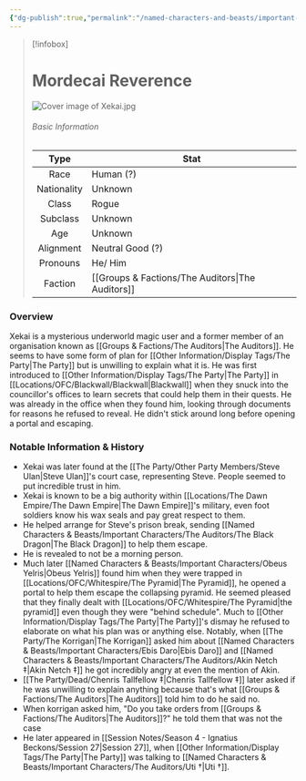 ```yaml
---
{"dg-publish":true,"permalink":"/named-characters-and-beasts/important-characters/the-auditors/xekai/","tags":["NPC","Important"],"updated":"2025-03-01T21:16:10.481+00:00"}
---
```


> [!infobox]
> # Mordecai Reverence
> ![Cover image of Xekai.jpg](/img/user/Admin/Attachments/Cover%20image%20of%20Xekai.jpg)
> ###### Basic Information
> 
>  Type | Stat |
> :----: | --- |
>  Race | Human (?) |
>  Nationality | Unknown |
>  Class | Rogue |
>  Subclass | Unknown |
>  Age | Unknown |
>  Alignment | Neutral Good (?) |
>  Pronouns | He/ Him |
>  Faction | [[Groups & Factions/The Auditors\|The Auditors]] |


### Overview
Xekai is a mysterious underworld magic user and a former member of an organisation known as [[Groups & Factions/The Auditors\|The Auditors]]. He seems to have some form of plan for [[Other Information/Display Tags/The Party\|The Party]] but is unwilling to explain what it is. He was first introduced to [[Other Information/Display Tags/The Party\|The Party]] in [[Locations/OFC/Blackwall/Blackwall\|Blackwall]] when they snuck into the councillor's offices to learn secrets that could help them in their quests. He was already in the office when they found him, looking through documents for reasons he refused to reveal. He didn't stick around long before opening a portal and escaping. 

### Notable Information & History  
- Xekai was later found at the [[The Party/Other Party Members/Steve Ulan\|Steve Ulan]]'s court case, representing Steve. People seemed to put incredible trust in him. 
- Xekai is known to be a big authority within [[Locations/The Dawn Empire/The Dawn Empire\|The Dawn Empire]]'s military, even foot soldiers know his wax seals and pay great respect to them. 
- He helped arrange for Steve's prison break, sending [[Named Characters & Beasts/Important Characters/The Auditors/The Black Dragon\|The Black Dragon]] to help them escape. 
- He is revealed to not be a morning person.
- Much later [[Named Characters & Beasts/Important Characters/Obeus Yelris\|Obeus Yelris]] found him when they were trapped in [[Locations/OFC/Whitespire/The Pyramid\|The Pyramid]], he opened a portal to help them escape the collapsing pyramid. He seemed pleased that they finally dealt with [[Locations/OFC/Whitespire/The Pyramid\|the pyramid]] even though they were "behind schedule". Much to [[Other Information/Display Tags/The Party\|The Party]]'s dismay he refused to elaborate on what his plan was or anything else. Notably, when [[The Party/The Korrigan\|The Korrigan]] asked him about [[Named Characters & Beasts/Important Characters/Ebis Daro\|Ebis Daro]] and [[Named Characters & Beasts/Important Characters/The Auditors/Akin Netch ‡\|Akin Netch ‡]] he got incredibly angry at even the mention of Akin.
- [[The Party/Dead/Chenris Tallfellow ‡\|Chenris Tallfellow ‡]] later asked if he was unwilling to explain anything because that's what [[Groups & Factions/The Auditors\|The Auditors]] told him to do he said no.
- When korrigan asked him, "Do you take orders from [[Groups & Factions/The Auditors\|The Auditors]]?" he told them that was not the case
- He later appeared in [[Session Notes/Season 4 - Ignatius Beckons/Session 27\|Session 27]], when [[Other Information/Display Tags/The Party\|The Party]] was talking to [[Named Characters & Beasts/Important Characters/The Auditors/Uti †\|Uti †]].



